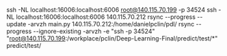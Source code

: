 ssh -NL localhost:16006:localhost:6006 root@140.115.70.199 -p 34524
ssh -NL localhost:16006:localhost:6006 140.115.70.212
rsync --progress --update -arvzh main.py 140.115.70.212:/home/danielpclin/pdl/
rsync --progress --ignore-existing -arvzh -e "ssh -p 34524" "root@140.115.70.199:/workplace/pclin/Deep-Learning-Final/predict/test/*" predict/test/
